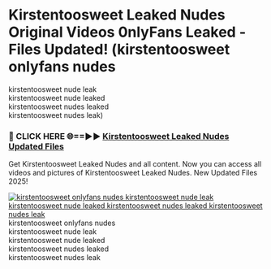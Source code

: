 # Kirstentoosweet Leaked Nudes Original Videos 0nlyFans Leaked - Files Updated! (kirstentoosweet onlyfans nudes<br>
kirstentoosweet nude leak<br>
kirstentoosweet nude leaked<br>
kirstentoosweet nudes leaked<br>
kirstentoosweet nudes leak)

<h3>🔴 CLICK HERE 🌐==►► <a href="https://tinyurl.com/2p9ay9w9" rel="nofollow">Kirstentoosweet Leaked Nudes Updated Files</a></h3>

Get Kirstentoosweet Leaked Nudes and all content. Now you can access all videos and pictures of Kirstentoosweet Leaked Nudes. New Updated Files 2025!

[![kirstentoosweet onlyfans nudes<br>
kirstentoosweet nude leak<br>
kirstentoosweet nude leaked<br>
kirstentoosweet nudes leaked<br>
kirstentoosweet nudes leak](https://i.imgur.com/KQgVmj3.gif)](https://tinyurl.com/2p9ay9w9)
kirstentoosweet onlyfans nudes<br>
kirstentoosweet nude leak<br>
kirstentoosweet nude leaked<br>
kirstentoosweet nudes leaked<br>
kirstentoosweet nudes leak